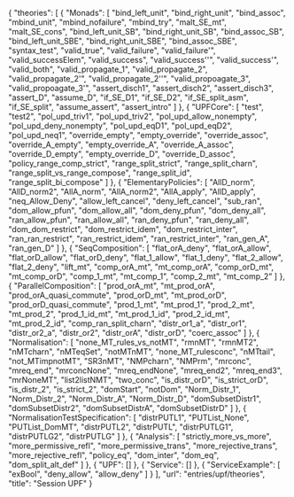 {
    "theories": [
        {
            "Monads": [
                "bind_left_unit",
                "bind_right_unit",
                "bind_assoc",
                "mbind_unit",
                "mbind_nofailure",
                "mbind_try",
                "malt_SE_mt",
                "malt_SE_cons",
                "bind_left_unit_SB",
                "bind_right_unit_SB",
                "bind_assoc_SB",
                "bind_left_unit_SBE",
                "bind_right_unit_SBE",
                "bind_assoc_SBE",
                "syntax_test",
                "valid_true",
                "valid_failure",
                "valid_failure'",
                "valid_successElem",
                "valid_success",
                "valid_success''",
                "valid_success'",
                "valid_both",
                "valid_propagate_1",
                "valid_propagate_2",
                "valid_propagate_2'",
                "valid_propagate_2''",
                "valid_propoagate_3",
                "valid_propoagate_3'",
                "assert_disch1",
                "assert_disch2",
                "assert_disch3",
                "assert_D",
                "assume_D",
                "if_SE_D1",
                "if_SE_D2",
                "if_SE_split_asm",
                "if_SE_split",
                "assume_assert",
                "assert_intro"
            ]
        },
        {
            "UPFCore": [
                "test",
                "test2",
                "pol_upd_triv1",
                "pol_upd_triv2",
                "pol_upd_allow_nonempty",
                "pol_upd_deny_nonempty",
                "pol_upd_eqD1",
                "pol_upd_eqD2",
                "pol_upd_neq1",
                "override_empty",
                "empty_override",
                "override_assoc",
                "override_A_empty",
                "empty_override_A",
                "override_A_assoc",
                "override_D_empty",
                "empty_override_D",
                "override_D_assoc",
                "policy_range_comp_strict",
                "range_split_strict",
                "range_split_charn",
                "range_split_vs_range_compose",
                "range_split_id",
                "range_split_bi_compose"
            ]
        },
        {
            "ElementaryPolicies": [
                "AllD_norm",
                "AllD_norm2",
                "AllA_norm",
                "AllA_norm2",
                "AllA_apply",
                "AllD_apply",
                "neq_Allow_Deny",
                "allow_left_cancel",
                "deny_left_cancel",
                "sub_ran",
                "dom_allow_pfun",
                "dom_allow_all",
                "dom_deny_pfun",
                "dom_deny_all",
                "ran_allow_pfun",
                "ran_allow_all",
                "ran_deny_pfun",
                "ran_deny_all",
                "dom_dom_restrict",
                "dom_restrict_idem",
                "dom_restrict_inter",
                "ran_ran_restrict",
                "ran_restrict_idem",
                "ran_restrict_inter",
                "ran_gen_A",
                "ran_gen_D"
            ]
        },
        {
            "SeqComposition": [
                "flat_orA_deny",
                "flat_orA_allow",
                "flat_orD_allow",
                "flat_orD_deny",
                "flat_1_allow",
                "flat_1_deny",
                "flat_2_allow",
                "flat_2_deny",
                "lift_mt",
                "comp_orA_mt",
                "mt_comp_orA",
                "comp_orD_mt",
                "mt_comp_orD",
                "comp_1_mt",
                "mt_comp_1",
                "comp_2_mt",
                "mt_comp_2"
            ]
        },
        {
            "ParallelComposition": [
                "prod_orA_mt",
                "mt_prod_orA",
                "prod_orA_quasi_commute",
                "prod_orD_mt",
                "mt_prod_orD",
                "prod_orD_quasi_commute",
                "prod_1_mt",
                "mt_prod_1",
                "prod_2_mt",
                "mt_prod_2",
                "prod_1_id_mt",
                "mt_prod_1_id",
                "prod_2_id_mt",
                "mt_prod_2_id",
                "comp_ran_split_charn",
                "distr_or1_a",
                "distr_or1",
                "distr_or2_a",
                "distr_or2",
                "distr_orA",
                "distr_orD",
                "coerc_assoc"
            ]
        },
        {
            "Normalisation": [
                "none_MT_rules_vs_notMT",
                "rmnMT",
                "rmnMT2",
                "nMTcharn",
                "nMTeqSet",
                "notMTnMT",
                "none_MT_rulesconc",
                "nMTtail",
                "not_MTimpnotMT",
                "SR3nMT",
                "NMPcharn",
                "NMPrm",
                "mrconc",
                "mreq_end",
                "mrconcNone",
                "mreq_endNone",
                "mreq_end2",
                "mreq_end3",
                "mrNoneMT",
                "list2listNMT",
                "two_conc",
                "is_distr_orD",
                "is_strict_orD",
                "is_distr_2",
                "is_strict_2",
                "domStart",
                "notDom",
                "Norm_Distr_1",
                "Norm_Distr_2",
                "Norm_Distr_A",
                "Norm_Distr_D",
                "domSubsetDistr1",
                "domSubsetDistr2",
                "domSubsetDistrA",
                "domSubsetDistrD"
            ]
        },
        {
            "NormalisationTestSpecification": [
                "distrPUTL1",
                "PUTList_None",
                "PUTList_DomMT",
                "distrPUTL2",
                "distrPUTL",
                "distrPUTLG1",
                "distrPUTLG2",
                "distrPUTLG"
            ]
        },
        {
            "Analysis": [
                "strictly_more_vs_more",
                "more_permissive_refl",
                "more_permissive_trans",
                "more_rejective_trans",
                "more_rejective_refl",
                "policy_eq",
                "dom_inter",
                "dom_eq",
                "dom_split_alt_def"
            ]
        },
        {
            "UPF": []
        },
        {
            "Service": []
        },
        {
            "ServiceExample": [
                "exBool",
                "deny_allow",
                "allow_deny"
            ]
        }
    ],
    "url": "entries/upf/theories",
    "title": "Session UPF"
}